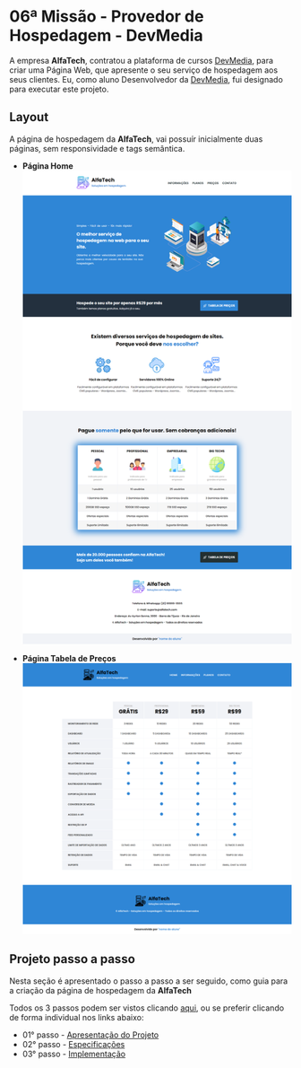 # 06ª Missão - Provedor de Hospedagem - DevMedia

A empresa **AlfaTech**, contratou a plataforma de cursos [DevMedia](https://www.devmedia.com.br/), para criar uma Página Web, que apresente o seu serviço de hospedagem aos seus clientes. Eu, como aluno Desenvolvedor da [DevMedia](https://www.devmedia.com.br/), fui designado para executar este projeto.

## Layout

A página de hospedagem da **AlfaTech**, vai possuír inicialmente duas páginas, sem responsividade e tags semântica.

* **Página Home**
![Página Home](./layout/layout-pagina-home.png)

* **Página Tabela de Preços**
![Página Tabela de Preços](./layout/layout-pagina-tabeladeprecos.png)

## Projeto passo a passo

Nesta seção é apresentado o passo a passo a ser seguido, como guia para a criação da página de hospedagem da **AlfaTech**

Todos os 3 passos podem ser vistos clicando [aqui](https://www.devmedia.com.br/quest/?id=29), ou se preferir clicando de forma individual nos links abaixo:

* 01° passo - [Apresentação do Projeto](https://www.devmedia.com.br/quest/etapa.php?id=163)
* 02° passo - [Especificações](https://www.devmedia.com.br/quest/etapa.php?id=164)
* 03° passo - [Implementação](https://www.devmedia.com.br/quest/etapa.php?id=165)